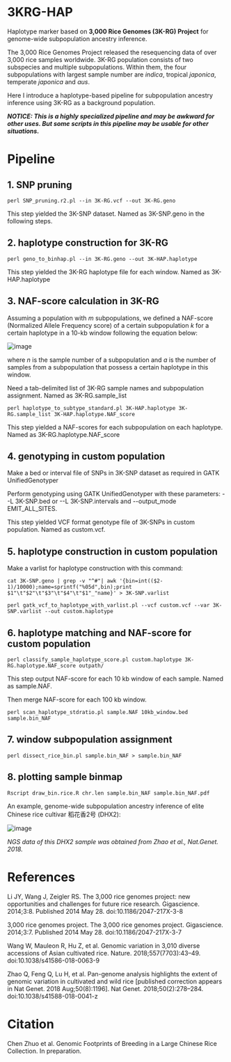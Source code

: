 # 3KRG-HAP

Haplotype marker based on **3,000 Rice Genomes (3K-RG) Project** for genome-wide subpopulation ancestry inference.

The 3,000 Rice Genomes Project released the resequencing data of over 3,000 rice samples worldwide. 3K-RG population consists of two subspecies and multiple subpopulations. Within them, the four subpopulations with largest sample number are *indica*, tropical *japonica*, temperate *japonica* and *aus*.

Here I introduce a haplotype-based pipeline for subpopulation ancestry inference using 3K-RG as a background population.

***NOTICE: This is a highly specialized pipeline and may be awkward for other uses. But some scripts in this pipeline may be usable for other situations.***


# Pipeline


## **1. SNP pruning**

`perl SNP_pruning.r2.pl --in 3K-RG.vcf --out 3K-RG.geno`

This step yielded the 3K-SNP dataset. Named as 3K-SNP.geno in the following steps.


## **2. haplotype construction for 3K-RG**

`perl geno_to_binhap.pl --in 3K-RG.geno --out 3K-HAP.haplotype`

This step yielded the 3K-RG haplotype file for each window. Named as 3K-HAP.haplotype


## **3. NAF-score calculation in 3K-RG**

Assuming a population with *m* subpopulations, we defined a NAF-score (Normalized Allele Frequency score) of a certain subpopulation *k* for a certain haplotype in a 10-kb window following the equation below:

![image](https://latex.codecogs.com/gif.latex?score_{k}=\frac{a_{k}/n_{k}}{\sum_{i=1}^{m}(a_{i}/n_{i})})

where *n* is the sample number of a subpopulation and *a* is the number of samples from a subpopulation that possess a certain haplotype in this window.

Need a tab-delimited list of 3K-RG sample names and subpopulation assignment. Named as 3K-RG.sample_list

`perl haplotype_to_subtype_standard.pl 3K-HAP.haplotype 3K-RG.sample_list 3K-HAP.haplotype.NAF_score`

This step yielded a NAF-scores for each subpopulation on each haplotype. Named as 3K-RG.haplotype.NAF_score


## **4. genotyping in custom population**

Make a bed or interval file of SNPs in 3K-SNP dataset as required in GATK UnifiedGenotyper

Perform genotyping using GATK UnifiedGenotyper with these parameters: --L 3K-SNP.bed or --L 3K-SNP.intervals and --output_mode EMIT_ALL_SITES.

This step yielded VCF format genotype file of 3K-SNPs in custom population. Named as custom.vcf.


## **5. haplotype construction in custom population**

Make a varlist for haplotype construction with this command:

`cat 3K-SNP.geno | grep -v "^#"| awk '{bin=int(($2-1)/10000);name=sprintf("%05d",bin);print $1"\t"$2"\t"$3"\t"$4"\t"$1"_"name}' > 3K-SNP.varlist`

`perl gatk_vcf_to_haplotype_with_varlist.pl --vcf custom.vcf --var 3K-SNP.varlist --out custom.haplotype`


## **6. haplotype matching and NAF-score for custom population**

`perl classify_sample_haplotype_score.pl custom.haplotype 3K-RG.haplotype.NAF_score outpath/`

This step output NAF-score for each 10 kb window of each sample. Named as sample.NAF.

Then merge NAF-score for each 100 kb window.

`perl scan_haplotype_stdratio.pl sample.NAF 10kb_window.bed sample.bin_NAF`


## **7. window subpopulation assignment**

`perl dissect_rice_bin.pl sample.bin_NAF > sample.bin_NAF`


## **8. plotting sample binmap**

`Rscript draw_bin.rice.R chr.len sample.bin_NAF sample.bin_NAF.pdf`

An example, genome-wide subpopulation ancestry inference of elite Chinese rice cultivar 稻花香2号 (DHX2):

![image](https://raw.githubusercontent.com/zhuochenbioinfo/3KRG-HAP/master/data/DHX2.bin_NAF.pdf.png)

*NGS data of this DHX2 sample was obtained from Zhao et al., Nat.Genet. 2018.*

# References

Li JY, Wang J, Zeigler RS. The 3,000 rice genomes project: new opportunities and challenges for future rice research. Gigascience. 2014;3:8. Published 2014 May 28. doi:10.1186/2047-217X-3-8

3,000 rice genomes project. The 3,000 rice genomes project. Gigascience. 2014;3:7. Published 2014 May 28. doi:10.1186/2047-217X-3-7

Wang W, Mauleon R, Hu Z, et al. Genomic variation in 3,010 diverse accessions of Asian cultivated rice. Nature. 2018;557(7703):43–49. doi:10.1038/s41586-018-0063-9

Zhao Q, Feng Q, Lu H, et al. Pan-genome analysis highlights the extent of genomic variation in cultivated and wild rice [published correction appears in Nat Genet. 2018 Aug;50(8):1196]. Nat Genet. 2018;50(2):278–284. doi:10.1038/s41588-018-0041-z

# Citation

Chen Zhuo et al. Genomic Footprints of Breeding in a Large Chinese Rice Collection. In preparation.

